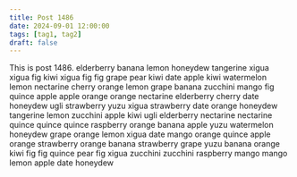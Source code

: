 ```yaml
---
title: Post 1486
date: 2024-09-01 12:00:00
tags: [tag1, tag2]
draft: false
---
```

This is post 1486.
elderberry
banana
lemon
honeydew
tangerine
xigua
xigua
fig
kiwi
xigua
fig
fig
grape
pear
kiwi
date
apple
kiwi
watermelon
lemon
nectarine
cherry
orange
lemon
grape
banana
zucchini
mango
fig
quince
apple
apple
orange
orange
nectarine
elderberry
cherry
date
honeydew
ugli
strawberry
yuzu
xigua
strawberry
date
orange
honeydew
tangerine
lemon
zucchini
apple
kiwi
ugli
elderberry
nectarine
nectarine
quince
quince
quince
raspberry
orange
banana
apple
yuzu
watermelon
honeydew
grape
orange
lemon
xigua
date
mango
orange
quince
apple
orange
strawberry
orange
banana
strawberry
grape
yuzu
banana
orange
kiwi
fig
fig
quince
pear
fig
xigua
zucchini
zucchini
raspberry
mango
mango
lemon
apple
date
honeydew
